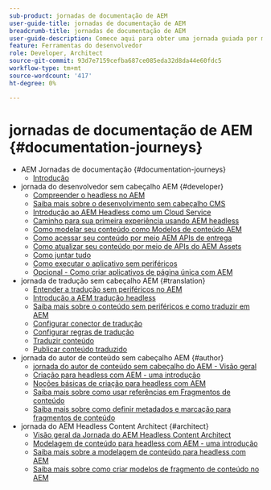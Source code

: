 ```yaml
---
sub-product: jornadas de documentação de AEM
user-guide-title: jornadas de documentação de AEM
breadcrumb-title: jornadas de documentação de AEM
user-guide-description: Comece aqui para obter uma jornada guiada por meio dos recursos avançados e flexíveis sem interface de AEM, seus recursos e como aproveitá-los em seu projeto.
feature: Ferramentas do desenvolvedor
role: Developer, Architect
source-git-commit: 93d7e7159cefba687ce085eda32d8da44e60fdc5
workflow-type: tm+mt
source-wordcount: '417'
ht-degree: 0%

---
```



# jornadas de documentação de AEM {#documentation-journeys}

<!--
Please note that all links to other guides need to be absolute references with leading protocol and domain since SCCM does not allow pages to be referenced with relative links in multiple ToCs.
-->

+ AEM Jornadas de documentação {#documentation-journeys}
   + [Introdução](home.md)
+ jornada do desenvolvedor sem cabeçalho AEM {#developer}
   + [Compreender o headless no AEM](https://experienceleague.adobe.com/docs/experience-manager-cloud-service/headless-journey/developer/overview.html)
   + [Saiba mais sobre o desenvolvimento sem cabeçalho CMS](https://experienceleague.adobe.com/docs/experience-manager-cloud-service/headless-journey/developer/learn-about.html)
   + [Introdução ao AEM Headless como um Cloud Service](https://experienceleague.adobe.com/docs/experience-manager-cloud-service/headless-journey/developer/getting-started.html)
   + [Caminho para sua primeira experiência usando AEM headless](https://experienceleague.adobe.com/docs/experience-manager-cloud-service/headless-journey/developer/path-to-first-experience.html)
   + [Como modelar seu conteúdo como Modelos de conteúdo AEM](https://experienceleague.adobe.com/docs/experience-manager-cloud-service/headless-journey/developer/model-your-content.html)
   + [Como acessar seu conteúdo por meio AEM APIs de entrega](https://experienceleague.adobe.com/docs/experience-manager-cloud-service/headless-journey/developer/access-your-content.html)
   + [Como atualizar seu conteúdo por meio de APIs do AEM Assets](https://experienceleague.adobe.com/docs/experience-manager-cloud-service/headless-journey/developer/update-your-content.html)
   + [Como juntar tudo](https://experienceleague.adobe.com/docs/experience-manager-cloud-service/headless-journey/developer/put-it-all-together.html)
   + [Como executar o aplicativo sem periféricos](https://experienceleague.adobe.com/docs/experience-manager-cloud-service/headless-journey/developer/go-live.html)
   + [Opcional - Como criar aplicativos de página única com AEM](https://experienceleague.adobe.com/docs/experience-manager-cloud-service/headless-journey/developer/create-spa.html)
+ jornada de tradução sem cabeçalho AEM {#translation}
   + [Entender a tradução sem periféricos no AEM](https://experienceleague.adobe.com/docs/experience-manager-cloud-service/headless-journey/translation/overview.html)
   + [Introdução a AEM tradução headless](https://experienceleague.adobe.com/docs/experience-manager-cloud-service/headless-journey/translation/getting-started.html)
   + [Saiba mais sobre o conteúdo sem periféricos e como traduzir em AEM](https://experienceleague.adobe.com/docs/experience-manager-cloud-service/headless-journey/translation/learn-about.html)
   + [Configurar conector de tradução](https://experienceleague.adobe.com/docs/experience-manager-cloud-service/headless-journey/translation/configure-connector.html)
   + [Configurar regras de tradução](https://experienceleague.adobe.com/docs/experience-manager-cloud-service/headless-journey/translation/translation-rules.html)
   + [Traduzir conteúdo](https://experienceleague.adobe.com/docs/experience-manager-cloud-service/headless-journey/translation/translate-content.html)
   + [Publicar conteúdo traduzido](https://experienceleague.adobe.com/docs/experience-manager-cloud-service/headless-journey/translation/publish-content.html)
+ jornada do autor de conteúdo sem cabeçalho AEM {#author}
   + [jornada do autor de conteúdo sem cabeçalho do AEM - Visão geral](https://experienceleague.adobe.com/docs/experience-manager-cloud-service/headless-journey/author/overview.md)
   + [Criação para headless com AEM - uma introdução](https://experienceleague.adobe.com/docs/experience-manager-cloud-service/headless-journey/author/introduction.md)
   + [Noções básicas de criação para headless com AEM](https://experienceleague.adobe.com/docs/experience-manager-cloud-service/headless-journey/author/basics.md)
   + [Saiba mais sobre como usar referências em Fragmentos de conteúdo](https://experienceleague.adobe.com/docs/experience-manager-cloud-service/headless-journey/author/references.md)
   + [Saiba mais sobre como definir metadados e marcação para fragmentos de conteúdo](https://experienceleague.adobe.com/docs/experience-manager-cloud-service/headless-journey/author/metadata-tagging.md)
+ jornada do AEM Headless Content Architect {#architect}
   + [Visão geral da Jornada do AEM Headless Content Architect](https://experienceleague.adobe.com/docs/experience-manager-cloud-service/headless-journey/architect/overview.md)
   + [Modelagem de conteúdo para headless com AEM - uma introdução](https://experienceleague.adobe.com/docs/experience-manager-cloud-service/headless-journey/architect/introduction.md)
   + [Saiba mais sobre a modelagem de conteúdo para headless com AEM](https://experienceleague.adobe.com/docs/experience-manager-cloud-service/headless-journey/architect/basics.md)
   + [Saiba mais sobre como criar modelos de fragmento de conteúdo no AEM](https://experienceleague.adobe.com/docs/experience-manager-cloud-service/headless-journey/architect/model-structure.md)
